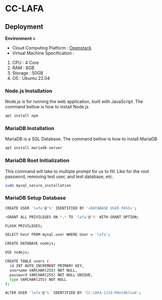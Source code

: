 # CC-LAFA

## Deployment

**Environment =**

- Cloud Computing Platform : [Openstack](https://console.adaptivenetworklab.org)
- Virtual Machine Specification :
1. CPU : 4 Core
2. RAM : 8GB
3. Storage : 50GB
4. OS : Ubuntu 22.04

### Node.js Installation

Node.js is for running the web application, built with JavaScript. The command bellow is how to install Node.js

```bash
apt install npm
```

### MariaDB Installation

MariaDB is a SQL Database. The command bellow is how to install MariaDB

```bash
apt install mariadb-server
```

### MariaDB Root Initialization
This command will take to multiple prompt for us to fill. Like for the root password, removing test user, and test database, etc.

```bash
sudo mysql_secure_installation
```

### MariaDB Setup Database


```bash
CREATE USER 'lafa'@'%' IDENTIFIED BY '<DATABASE USER PASS>';
```

```bash
>GRANT ALL PRIVILEGES ON *.* TO 'lafa'@'%' WITH GRANT OPTION;
```

```bash
FLUSH PRIVILEGES;
```

```bash
SELECT host FROM mysql.user WHERE User = 'lafa';
```

```bash
CREATE DATABASE nodejs;
```

```bash
USE nodejs;
```

```bash
CREATE TABLE users (
  id INT AUTO_INCREMENT PRIMARY KEY,
  username VARCHAR(255) NOT NULL,
  password VARCHAR(255) NOT NULL UNIQUE,
  type VARCHAR(255) NOT NULL
);
```

```bash
ALTER USER 'lafa'@'%' IDENTIFIED BY 'CC-LAFA-1234-M4nt4b7iw4';
```